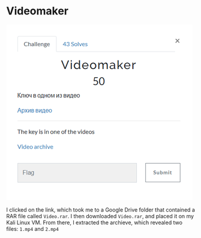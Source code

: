 # Videomaker

![](../images/videomaker-part-1.png)

I clicked on the link, which took me to a Google Drive folder that contained a RAR file called `Video.rar`. I then downloaded `Video.rar`, and placed it on my Kali Linux VM. From there, I extracted the archieve, which revealed two files: `1.mp4` and `2.mp4`

